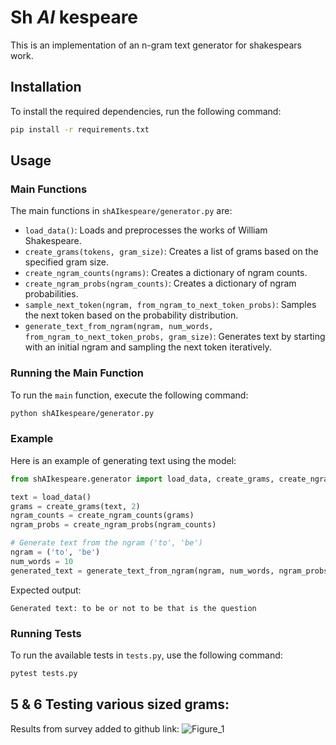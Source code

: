 # Sh _AI_ kespeare

This is an implementation of an n-gram text generator for shakespears work.

## Installation

To install the required dependencies, run the following command:

```bash
pip install -r requirements.txt
```

## Usage

### Main Functions

The main functions in `shAIkespeare/generator.py` are:

- `load_data()`: Loads and preprocesses the works of William Shakespeare.
- `create_grams(tokens, gram_size)`: Creates a list of grams based on the specified gram size.
- `create_ngram_counts(ngrams)`: Creates a dictionary of ngram counts.
- `create_ngram_probs(ngram_counts)`: Creates a dictionary of ngram probabilities.
- `sample_next_token(ngram, from_ngram_to_next_token_probs)`: Samples the next token based on the probability distribution.
- `generate_text_from_ngram(ngram, num_words, from_ngram_to_next_token_probs, gram_size)`: Generates text by starting with an initial ngram and sampling the next token iteratively.

### Running the Main Function

To run the `main` function, execute the following command:

```bash
python shAIkespeare/generator.py
```

### Example

Here is an example of generating text using the model:

```python
from shAIkespeare.generator import load_data, create_grams, create_ngram_counts, create_ngram_probs, generate_text_from_ngram

text = load_data()
grams = create_grams(text, 2)
ngram_counts = create_ngram_counts(grams)
ngram_probs = create_ngram_probs(ngram_counts)

# Generate text from the ngram ('to', 'be')
ngram = ('to', 'be')
num_words = 10
generated_text = generate_text_from_ngram(ngram, num_words, ngram_probs, 2)
```

Expected output:

```
Generated text: to be or not to be that is the question
```

### Running Tests

To run the available tests in `tests.py`, use the following command:

```bash
pytest tests.py
```

## 5 & 6 Testing various sized grams:
Results from survey added to github link:
![Figure_1](https://github.com/user-attachments/assets/705caf4a-5e7a-4404-87c6-47de1c44a3f8)
